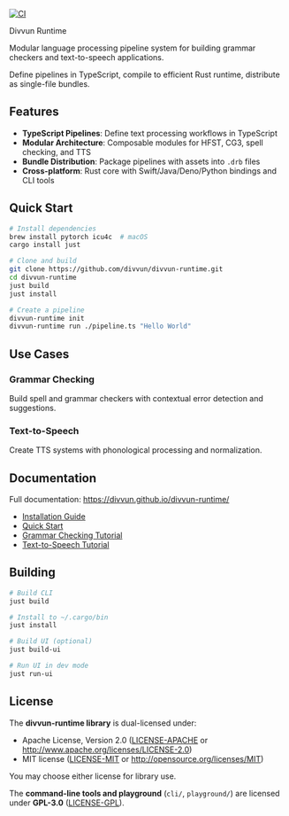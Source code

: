[![CI](https://builds.giellalt.org/api/badge/divvun-runtime)](https://builds.giellalt.org/pipelines/divvun-runtime)

 Divvun Runtime

Modular language processing pipeline system for building grammar checkers and text-to-speech applications.

Define pipelines in TypeScript, compile to efficient Rust runtime, distribute as single-file bundles.

## Features

- **TypeScript Pipelines**: Define text processing workflows in TypeScript
- **Modular Architecture**: Composable modules for HFST, CG3, spell checking, and TTS
- **Bundle Distribution**: Package pipelines with assets into `.drb` files
- **Cross-platform**: Rust core with Swift/Java/Deno/Python bindings and CLI tools

## Quick Start

```bash
# Install dependencies
brew install pytorch icu4c  # macOS
cargo install just

# Clone and build
git clone https://github.com/divvun/divvun-runtime.git
cd divvun-runtime
just build
just install

# Create a pipeline
divvun-runtime init
divvun-runtime run ./pipeline.ts "Hello World"
```

## Use Cases

### Grammar Checking
Build spell and grammar checkers with contextual error detection and suggestions.

### Text-to-Speech
Create TTS systems with phonological processing and normalization.

## Documentation

Full documentation: https://divvun.github.io/divvun-runtime/

- [Installation Guide](https://divvun.github.io/divvun-runtime/installation/)
- [Quick Start](https://divvun.github.io/divvun-runtime/quick-start/)
- [Grammar Checking Tutorial](https://divvun.github.io/divvun-runtime/grammar/overview/)
- [Text-to-Speech Tutorial](https://divvun.github.io/divvun-runtime/tts/overview/)

## Building

```bash
# Build CLI
just build

# Install to ~/.cargo/bin
just install

# Build UI (optional)
just build-ui

# Run UI in dev mode
just run-ui
```

## License

The **divvun-runtime library** is dual-licensed under:

- Apache License, Version 2.0 ([LICENSE-APACHE](LICENSE-APACHE) or http://www.apache.org/licenses/LICENSE-2.0)
- MIT license ([LICENSE-MIT](LICENSE-MIT) or http://opensource.org/licenses/MIT)

You may choose either license for library use.

The **command-line tools and playground** (`cli/`, `playground/`) are licensed under **GPL-3.0** ([LICENSE-GPL](LICENSE-GPL)).